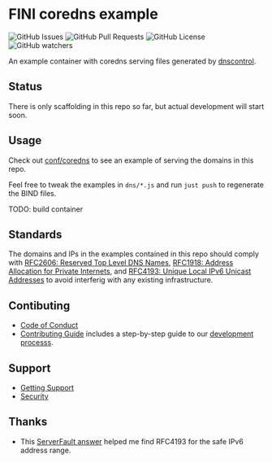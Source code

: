 # FINI coredns example

![GitHub Issues](https://img.shields.io/github/issues/fini-net/fini-coredns-example)
![GitHub Pull Requests](https://img.shields.io/github/issues-pr/fini-net/fini-coredns-example)
![GitHub License](https://img.shields.io/github/license/fini-net/fini-coredns-example)
![GitHub watchers](https://img.shields.io/github/watchers/fini-net/fini-coredns-example)

An example container with coredns serving files generated by
[dnscontrol](https://github.com/StackExchange/dnscontrol).

## Status

There is only scaffolding in this repo so far, but actual development will start soon.

## Usage

Check out [conf/coredns](conf/coredns) to see an example of serving
the domains in this repo.

Feel free to tweak the examples in `dns/*.js` and
run `just push` to regenerate the BIND files.

TODO: build container

## Standards

The domains and IPs in the examples contained in this repo should comply with
[RFC2606: Reserved Top Level DNS Names](https://www.rfc-editor.org/rfc/rfc2606.html),
[RFC1918: Address Allocation for Private Internets](https://www.rfc-editor.org/rfc/rfc1918.html),
and [RFC4193: Unique Local IPv6 Unicast Addresses](https://www.rfc-editor.org/rfc/rfc4193.txt)
to avoid interferig with any existing infrastructure.

## Contibuting

- [Code of Conduct](.github/CODE_OF_CONDUCT.md)
- [Contributing Guide](.github/CONTRIBUTING.md) includes a step-by-step guide to our
  [development processs](.github/CONTRIBUTING.md#development-process).

## Support

- [Getting Support](.github/SUPPORT.md)
- [Security](.github/SECURITY.md)

## Thanks

- This [ServerFault answer](https://serverfault.com/a/216611/205542) helped me find RFC4193
  for the safe IPv6 address range.
